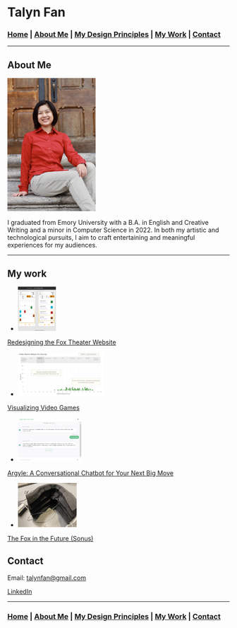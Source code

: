 # Talyn Fan

### [Home](/home.md) | [About Me](#about-me) | [My Design Principles](/my-principles.md) | [My Work](#my-work) | [Contact](#contact)

***

## About Me
<img src="pics/portrait.jpg" alt="Portrait of Talyn Fan" width="200"/>

I graduated from Emory University with a B.A. in English and Creative Writing and a minor in Computer Science in 2022. In both my artistic and technological pursuits, I aim to craft entertaining and meaningful experiences for my audiences.

***

## My work

- <img src="pics/fox calendar figma prototype.png" alt="Redesigning the Fox Theater Website" height="100"/> 

[Redesigning the Fox Theater Website](https://medium.com/@talynfan/redesigning-the-fox-theatre-website-8ebb5d3e290d)



- <img src="pics/vg adventure.png" alt="Visualizing Video Games" height="100"/>

[Visualizing Video Games](https://medium.com/@talynfan/visualizing-video-games-b97b8d7f8d62)



- <img src="pics/argyle ui.png" alt="Argyle: A Conversational Chatbot for Your Next Big Move" height="100"/>

[Argyle: A Conversational Chatbot for Your Next Big Move](https://medium.com/@talynfan/argyle-a-conversational-chatbot-for-your-next-big-move-8d6863f3fba9)



- <img src="pics/sonus final.jpg" alt="The Fox in the Future (Sonus)" height="100"/>

[The Fox in the Future (Sonus)](https://medium.com/@talynfan/the-fox-in-the-future-edf1eb87bcba)



## Contact
Email: talynfan@gmail.com

[LinkedIn](https://www.linkedin.com/in/talyn-fan-987652203/)

***

### [Home](/home.md) | [About Me](#about-me) | [My Design Principles](/my-principles.md) | [My Work](#my-work) | [Contact](#contact)
